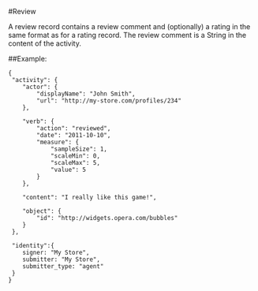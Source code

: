 #Review

A review record contains a review comment and (optionally) a rating in the same format as for a rating record. The review comment is a String in the content of the activity.

##Example:

    {
     "activity": {
        "actor": {
            "displayName": "John Smith",
            "url": "http://my-store.com/profiles/234"
        },
        
        "verb": {
            "action": "reviewed",
            "date": "2011-10-10",
            "measure": {
                "sampleSize": 1,
                "scaleMin": 0,
                "scaleMax": 5,
                "value": 5
            }
        },
        
        "content": "I really like this game!",
        
        "object": {
            "id": "http://widgets.opera.com/bubbles"
        } 
     },
    
     "identity":{
        signer: "My Store",
        submitter: "My Store",
        submitter_type: "agent"
     }
    }
